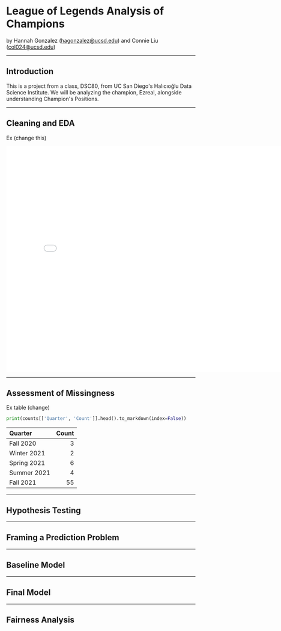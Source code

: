 # League of Legends Analysis of Champions

by Hannah Gonzalez (hagonzalez@ucsd.edu) and Connie Liu (col024@ucsd.edu)

---

## Introduction

This is a project from a class, DSC80, from UC San Diego's Halıcıoğlu Data Science Institute.
We will be analyzing the champion, Ezreal, alongside understanding Champion's Positions.

---

## Cleaning and EDA
Ex (change this)
<iframe src="assets/10-80-enrollment.html" width=800 height=600 frameBorder=0></iframe>

---

## Assessment of Missingness


Ex table (change)
```py
print(counts[['Quarter', 'Count']].head().to_markdown(index=False))
```

| Quarter     |   Count |
|:------------|--------:|
| Fall 2020   |       3 |
| Winter 2021 |       2 |
| Spring 2021 |       6 |
| Summer 2021 |       4 |
| Fall 2021   |      55 |

---

## Hypothesis Testing


---

## Framing a Prediction Problem
---

## Baseline Model

---

## Final Model
---

Fairness Analysis
---

